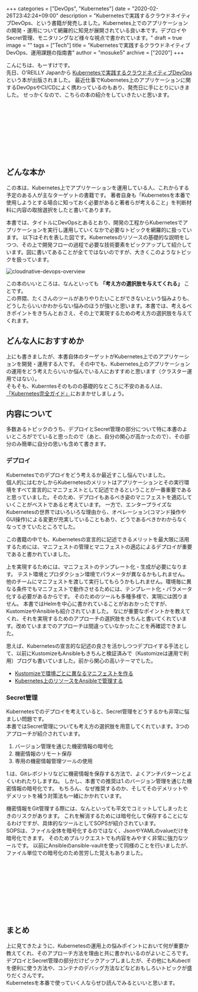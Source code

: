 +++
categories = ["DevOps", "Kubernetes"]
date = "2020-02-26T23:42:24+09:00"
description = "Kubernetesで実践するクラウドネイティブDevOps、という書籍が発売しました。Kubernetes上でのアプリケーションの開発・運用について網羅的に知見が展開されている良い本です。デプロイやSecret管理、モニタリングなど様々な視点で書かれています。"
draft = true
image = ""
tags = ["Tech"]
title = "Kubernetesで実践するクラウドネイティブDevOps、運用課題の指南書"
author = "mosuke5"
archive = ["2020"]
+++

こんにちは、もーすけです。  
先日、O'REILLY Japanから <a href="https://amzn.to/2PraGZ8" target="_blank">Kubernetesで実践するクラウドネイティブDevOps</a> という本が出版されました。
最近仕事でKubernetes上のアプリケーションに関するDevOpsやCI/CDによく携わっているのもあり、発売日に手にとりにいきました。
せっかくなので、こちらの本の紹介をしていきたいと思います。

<div class="iframely-embed"><div class="iframely-responsive" style="height: 140px; padding-bottom: 0;"><a href="https://www.amazon.co.jp/Kubernetes%25E3%2581%25A7%25E5%25AE%259F%25E8%25B7%25B5%25E3%2581%2599%25E3%2582%258B%25E3%2582%25AF%25E3%2583%25A9%25E3%2582%25A6%25E3%2583%2589%25E3%2583%258D%25E3%2582%25A4%25E3%2583%2586%25E3%2582%25A3%25E3%2583%2596DevOps-John-Arundel/dp/4873119014" data-iframely-url="//cdn.iframe.ly/j1izGzy?iframe=card-small"></a></div></div><script async src="//cdn.iframe.ly/embed.js" charset="utf-8"></script>
<!--more-->

## どんな本か
この本は、Kubernetes上でアプリケーションを運用している人、これからする予定のある人が主なターゲットの書籍です。
著者自身も「Kubernetesを本番で使用しようとする場合に知っておく必要があると著者らが考えること」を判断材料に内容の取捨選択をしたと書いてあります。

本書では、タイトルにDevOpsとあるとおり、開発の工程からKubernetesでアプリケーションを実行し運用していくなかで必要なトピックを網羅的に扱っています。
以下はそれを表した図です。Kubernetesのリソースの基礎的な説明をしつつ、その上で開発フローの過程で必要な技術要素をピックアップして紹介しています。図に書いてあることが全てではないのですが、大きくこのようなトピックを扱っています。

![cloudnative-devops-overview](/image/cloudnative-devops-overview.png)

この本のいいところは、なんといっても **「考え方の選択肢を与えてくれる」** ことです。  
この界隈、たくさんのツールがありやりたいことができないという悩みよりも、どうしたらいいかわからない悩みのほうが強いと思います。本書では、考えるべきポイントをきちんとおさえ、その上で実現するための考え方の選択肢を与えてくれます。

## どんな人におすすめか
上にも書きましたが、本書自体のターゲットがKubernetes上でのアプリケーションを開発・運用する人です。
その中でも、Kubernetes上のアプリケーションの運用をどう考えたらいいか悩んでいる人におすすめと思います（クラスター運用ではない）。  
そもそも、Kuberntesそのものの基礎的なところに不安のある人は、<a href="https://amzn.to/3a0PWPE" target="_blank">「Kubernetes完全ガイド」</a>におまかせしましょう。

## 内容について
多数あるトピックのうち、デプロイとSecret管理の部分について特に本書のよいところがでていると思ったので（あと、自分の関心が高かったので）、その部分のみ簡単に自分の思いも含めて書きます。

### デプロイ
Kubernetesでのデプロイをどう考えるか最近すこし悩んでいました。  
個人的にはむかしからKubernetesのメリットはアプリケーションとその実行環境をすべて宣言的にマニフェストとして記述できるということが一番重要であると思っていました。そのため、デプロイもあるべき姿のマニフェストを適応していくことがベストであると考えています。
一方で、エンタープライズなKubernetesの世界ではいろいろな理由から、オペレーション(コマンド操作やGUI操作)による変更が充実していることもあり、どうであるべきかわからなくなってきていたところでした。

この書籍の中でも、Kubernetesの宣言的に記述できるメリットを最大限に活用するためには、マニフェストの管理とマニフェストの適応によるデプロイが重要であると書かれていました。

上を実現するためには、マニフェストのテンプレート化・生成が必要になります。
テスト環境とプロダクション環境でパラメータが異なるかもしれません。他のチームにマニフェストを渡して実行してもらうかもしれません。環境毎に異なる条件でもマニフェストで動作させるためには、テンプレート化・パラメータ化する必要があるからです。
そのためのツールも多種多様で、実現には困りません。
本書ではHelmを中心に書かれていることがおおかったですが、KustomizeやAnsibleも紹介されていました。
なにが重要なポイントかを教えてくれ、それを実現するためのアプローチの選択肢をきちんと書いてくれています。改めていままでのアプローチは間違っていなかったことを再確認できました。

思えば、Kubernetesの宣言的な記述の良さを活かしつつデプロイする手法として、以前にKustomizeもAnsibleもきちんと検証済みで（Kustomizeは運用で利用）ブログも書いていました。前から関心の高いテーマでした。

- [Kustomizeで環境ごとに異なるマニフェストを作る](https://blog.mosuke.tech/entry/2019/06/21/kustomize/)
- [Kubernetes上のリソースをAnsibleで管理する](https://blog.mosuke.tech/entry/2019/08/21/ansible-for-k8s-resources/)

### Secret管理
Kubernetesでのデプロイを考えていると、Secret管理をどうするかも非常に悩ましい問題です。  
本書ではSecret管理についても考え方の選択肢を用意してくれています。3つのアプローチが紹介されています。

1. バージョン管理を通じた機密情報の暗号化
1. 機密情報のリモート保存
1. 専用の機密情報管理ツールの使用

1.は、Gitレポジトリなどに機密情報を保存する方法で、よくアンチパターンとよくいわれたりしますね。
しかし、本書での推奨は1.のバージョン管理を通じた機密情報の暗号化です。
もちろん、なぜ推奨するのか、そしてそのデメリットやデメリットを補う対策法も一緒にかかれています。

機密情報をGit管理する際には、なんといっても平文でコミットしてしまったときのリスクがあります。
これを解消するためには暗号化して保存することになるわけですが、具体的なツールとしてSOPSが紹介されています。  
SOPSは、ファイル全体を暗号化するのではなく、JsonやYAMLのvalueだけを暗号化できます。
そのためプルリクエストでも内容をみやすく非常に強力なツールです。
以前にAnsibleのansible-vaultを使って同様のことを行いましたが、ファイル単位での暗号化のため苦労した覚えもありました。

<div class="iframely-embed"><div class="iframely-responsive" style="height: 140px; padding-bottom: 0;"><a href="https://github.com/mozilla/sops" data-iframely-url="//cdn.iframe.ly/Uy7gztd"></a></div></div><script async src="//cdn.iframe.ly/embed.js" charset="utf-8"></script>

## まとめ
上に見てきたように、Kubernetesの運用上の悩みポイントにおいて何が重要か教えてくれ、そのアプローチ方法を理由と共に書かれいるのがよいところです。
デプロイとSecret管理の部分だけピックアップしましたが、その他にもKubectlを便利に使う方法や、コンテナのデバッグ方法などなどおもしろいトピックが盛りだくさんです。  
Kubernetesを本番で使っていく人ならぜひ読んでみるといいと思います。

<div class="iframely-embed"><div class="iframely-responsive" style="height: 140px; padding-bottom: 0;"><a href="https://www.amazon.co.jp/Kubernetes%25E3%2581%25A7%25E5%25AE%259F%25E8%25B7%25B5%25E3%2581%2599%25E3%2582%258B%25E3%2582%25AF%25E3%2583%25A9%25E3%2582%25A6%25E3%2583%2589%25E3%2583%258D%25E3%2582%25A4%25E3%2583%2586%25E3%2582%25A3%25E3%2583%2596DevOps-John-Arundel/dp/4873119014" data-iframely-url="//cdn.iframe.ly/j1izGzy?iframe=card-small"></a></div></div><script async src="//cdn.iframe.ly/embed.js" charset="utf-8"></script>